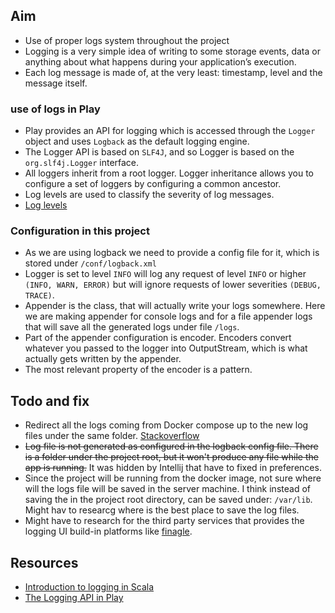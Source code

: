 ## Aim
- Use of proper logs system throughout the project
- Logging is a very simple idea of writing to some storage events, data or anything about what happens during your application’s execution.
- Each log message is made of, at the very least: timestamp, level and the message itself.

### use of logs in Play 
- Play provides an API for logging which is accessed through the `Logger` object and uses `Logback` as the default logging engine.
- The Logger API is based on `SLF4J`, and so Logger is based on the `org.slf4j.Logger` interface.
- All loggers inherit from a root logger. Logger inheritance allows you to configure a set of loggers by configuring a common ancestor.
- Log levels are used to classify the severity of log messages.
- [Log levels](https://www.playframework.com/documentation/2.8.x/ScalaLogging#Log-levels)

### Configuration in this project
- As we are using logback we need to provide a config file for it, which is stored under `/conf/logback.xml`
- Logger is set to level `INFO` will log any request of level `INFO` or higher `(INFO, WARN, ERROR)` but will ignore requests of lower severities `(DEBUG, TRACE)`.
- Appender is the class, that will actually write your logs somewhere. Here we are making appender for console logs and for a file appender logs that will save all the generated logs under file `/logs`.
- Part of the appender configuration is encoder. Encoders convert whatever you passed to the logger into OutputStream, which is what actually gets written by the appender.
- The most relevant property of the encoder is a pattern.

## Todo and fix
- Redirect all the logs coming from Docker compose up to the new log files under the same folder. [Stackoverflow](https://stackoverflow.com/questions/35414495/save-docker-compose-logs-to-a-file)
- ~~Log file is not generated as configured in the logback config file. There is a folder under the project root, but it won't produce any file while the app is running.~~ It was hidden by Intellij that have to fixed in preferences. 
- Since the project will be running from the docker image, not sure where will the logs file will be saved in the server machine. I think instead of saving the in the project root directory, can be saved under: `/var/lib`. Might hav to researcg where is the best place to save the log files.
- Might have to research for the third party services that provides the logging UI build-in platforms like [finagle](https://twitter.github.io/finagle/).

## Resources
- [Introduction to logging in Scala](https://engineering.footballradar.com/introduction-to-logging-in-scala/)
- [The Logging API in Play](https://www.playframework.com/documentation/2.8.x/ScalaLogging#Log-levels)

